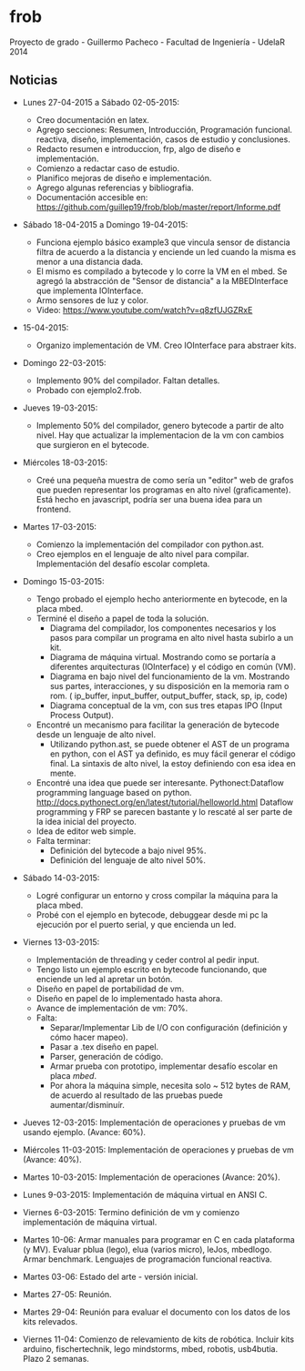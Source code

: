 frob
====

Proyecto de grado - Guillermo Pacheco - Facultad de Ingeniería - UdelaR
2014

Noticias
--------

* Lunes 27-04-2015 a Sábado 02-05-2015:
  - Creo documentación en latex.
  - Agrego secciones: Resumen, Introducción, Programación funcional.
    reactiva, diseño, implementación, casos de estudio y conclusiones.
  - Redacto resumen e introduccion, frp, algo de diseño e implementación.
  - Comienzo a redactar caso de estudio.
  - Planifico mejoras de diseño e implementación.
  - Agrego algunas referencias y bibliografia.
  - Documentación accesible en: https://github.com/guillep19/frob/blob/master/report/Informe.pdf
* Sábado 18-04-2015 a Domingo 19-04-2015:
  - Funciona ejemplo básico example3 que vincula sensor de distancia
    filtra de acuerdo a la distancia y enciende un led cuando la misma
    es menor a una distancia dada.
  - El mismo es compilado a bytecode y lo corre la VM en el mbed. Se 
    agregó la abstracción de "Sensor de distancia" a la MBEDInterface
    que implementa IOInterface.
  - Armo sensores de luz y color.
  - Video: https://www.youtube.com/watch?v=q8zfUJGZRxE
* 15-04-2015:
  - Organizo implementación de VM. Creo IOInterface para abstraer kits.
* Domingo 22-03-2015:
  - Implemento 90% del compilador. Faltan detalles.
  - Probado con ejemplo2.frob.
* Jueves 19-03-2015:
  - Implemento 50% del compilador, genero bytecode a partir de alto nivel.
    Hay que actualizar la
    implementacion de la vm con cambios que surgieron en el bytecode.
* Miércoles 18-03-2015:
  - Creé una pequeña muestra de como sería un "editor" web de grafos que
    pueden representar los programas en alto nivel (graficamente).
    Está hecho en javascript, podría ser una buena idea para un frontend.
* Martes 17-03-2015:
  - Comienzo la implementación del compilador con python.ast.
  - Creo ejemplos en el lenguaje de alto nivel para compilar. Implementación
    del desafío escolar completa.
* Domingo 15-03-2015:
  - Tengo probado el ejemplo hecho anteriormente en bytecode, en la placa mbed.
  - Terminé el diseño a papel de toda la solución.
    * Diagrama del compilador, los componentes necesarios y los pasos para compilar un programa en alto nivel hasta subirlo a un kit.
    * Diagrama de máquina virtual. Mostrando como se portaría a diferentes arquitecturas (IOInterface) y el código en común (VM).
    * Diagrama en bajo nivel del funcionamiento de la vm. Mostrando sus partes, interacciones, y su disposición en la memoria ram o rom. (
      ip_buffer, input_buffer, output_buffer, stack, sp, ip, code)
    * Diagrama conceptual de la vm, con sus tres etapas IPO (Input Process Output).
  - Encontré un mecanismo para facilitar la generación de bytecode desde un lenguaje de alto nivel.
    * Utilizando python.ast, se puede obtener el AST de un programa en python, con el AST ya definido, es muy fácil generar
      el código final. La sintaxis de alto nivel, la estoy definiendo con esa idea en mente.
  - Encontré una idea que puede ser interesante. Pythonect:Dataflow programming language based on python. 
    http://docs.pythonect.org/en/latest/tutorial/helloworld.html
    Dataflow programming y FRP se parecen bastante y lo rescaté al ser parte de la idea inicial del proyecto.
  - Idea de editor web simple.
  - Falta terminar:
    * Definición del bytecode a bajo nivel 95%.
    * Definición del lenguaje de alto nivel 50%.

* Sábado 14-03-2015:
  - Logré configurar un entorno y cross compilar la máquina para la placa mbed.
  - Probé con el ejemplo en bytecode, debuggear desde mi pc la ejecución por
    el puerto serial, y que encienda un led.

* Viernes 13-03-2015:
  - Implementación de threading y ceder control al pedir input.
  - Tengo listo un ejemplo escrito en bytecode funcionando, que enciende un led al apretar un botón.
  - Diseño en papel de portabilidad de vm.
  - Diseño en papel de lo implementado hasta ahora.
  - Avance de implementación de vm: 70%.
  - Falta:
    * Separar/Implementar Lib de I/O con configuración (definición y cómo hacer mapeo).
    * Pasar a .tex diseño en papel.
    * Parser, generación de código.
    * Armar prueba con prototipo, implementar desafío escolar en placa *mbed*.
    * Por ahora la máquina simple, necesita solo ~ 512 bytes de RAM, de acuerdo al resultado de las pruebas puede aumentar/disminuír.

* Jueves 12-03-2015:
  Implementación de operaciones y pruebas de vm usando ejemplo. (Avance: 60%).

* Miércoles 11-03-2015:
  Implementación de operaciones y pruebas de vm (Avance: 40%).

* Martes 10-03-2015:
  Implementación de operaciones (Avance: 20%).

* Lunes 9-03-2015:
  Implementación de máquina virtual en ANSI C.

* Viernes 6-03-2015:
  Termino definición de vm y comienzo implementación de máquina virtual.

* Martes 10-06:
  Armar manuales para programar en C en cada plataforma (y MV).
  Evaluar pblua (lego), elua (varios micro), leJos, mbedlogo. Armar benchmark.
  Lenguajes de programación funcional reactiva.

* Martes 03-06:
  Estado del arte - versión inicial.

* Martes 27-05: 
  Reunión.

* Martes 29-04:
  Reunión para evaluar el documento con los datos de los kits relevados.

* Viernes 11-04:
  Comienzo de relevamiento de kits de robótica. Incluir kits
  arduino, fischertechnik, lego mindstorms, mbed, robotis, usb4butia.
  Plazo 2 semanas.
